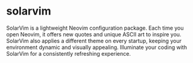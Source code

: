 # solarvim
SolarVim is a lightweight Neovim configuration package. Each time you open Neovim, it offers new quotes and unique ASCII art to inspire you. SolarVim also applies a different theme on every startup, keeping your environment dynamic and visually appealing. Illuminate your coding with SolarVim for a consistently refreshing experience.
